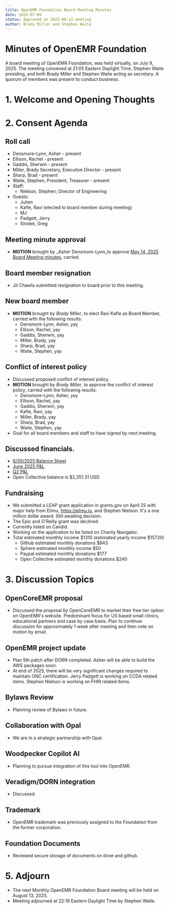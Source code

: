 ```yaml
---
title: OpenEMR Foundation Board Meeting Minutes
date: 2025-07-09
status: Approved at 2025-08-13 meeting
author: Brady Miller and Stephen Waite
---
```


# Minutes of OpenEMR Foundation

A board meeting of OpenEMR Foundation, was held virtually, on July 9, 2025. The meeting convened at 21:05 Eastern Daylight Time, Stephen Waite presiding, and both Brady Miller and Stephen Waite acting as secretary. A quorum of members was present to conduct business.

# 1. Welcome and Opening Thoughts

# 2. Consent Agenda
## Roll call
  - Densmore-Lynn, Asher - present
  - Ellison, Rachel - present
  - Gaddis, Sherwin - present
  - Miller, Brady Secretary, Executive Director - present
  - Sharp, Brad - present
  - Waite, Stephen; President, Treasurer - present
  - Staff:
    - Nielson, Stephen; Director of Engineering
  - Guests:
    - Julien
    - Kafle, Ravi (elected to board member during meeting)
    - MJ
    - Padgett, Jerry
    - Sirotek, Greg

## Meeting minute approval
  - **MOTION** brought by _Asher Densmore-Lynn_to approve [May 14, 2025 Board Meeting minutes](https://github.com/openemr/foundation-minutes/blob/master/2025-05-14-Board.md), carried.

## Board member resignation
  - Jit Chawla submitted resignation to board prior to this meeting.

## New board member
  - **MOTION** brought by _Brady Miller_, to elect Ravi Kafle as Board Member, carried with the following results:
    - Densmore-Lynn, Asher, yay
    - Ellison, Rachel, yay
    - Gaddis, Sherwin, yay
    - Miller, Brady, yay
    - Sharp, Brad, yay
    - Waite, Stephen, yay

## Conflict of interest policy
  - Discussed proposed conflict of interest policy.
  - **MOTION** brought by _Brady Miller_, to approve the conflict of interest policy, carried with the following results:
    - Densmore-Lynn, Asher, yay
    - Ellison, Rachel, yay
    - Gaddis, Sherwin, yay
    - Kafle, Ravi, yay
    - Miller, Brady, yay
    - Sharp, Brad, yay
    - Waite, Stephen, yay
  - Goal for all board members and staff to have signed by next meeting. 
  
## Discussed financials.
  - [6/30/2025 Balance Sheet](https://community.open-emr.org/uploads/short-url/4u4DjphtNhwBtlWfmOLkCaQwPIv.pdf)
  - [June 2025 P&L](https://community.open-emr.org/uploads/short-url/tOEPE1ly9cCuxDpgmd9r3ae8kue.pdf)
  - [Q2 P&L](https://community.open-emr.org/uploads/short-url/yrgyhcpe8nQ6shV4Tlssg8zStRu.pdf)
  - Open Collective balance is $2,351.31 USD

## Fundraising
  - We submitted a LEAP grant application in grants.gov on April 25 with major help from Elimu, https://elimu.io, and Stephen Nielson. It's a one million dollar award. Still awaiting decision.
  - The Epic and O'Reilly grant was declined.
  - Currently listed on Candid.
  - Working on the application to be listed on Charity Navigator.
  - Total estimated monthly income $1310 (estimated yearly income $15720)
    - Github estimated monthly donations $843
    - Sphere estimated monthly income $50
    - Paypal estimated monthly donations $177
    - Open Collective estimated monthly donations $240

# 3. Discussion Topics

## OpenCoreEMR proposal
  - Discussed the proposal by OpenCoreEMR to market their free tier option on OpenEMR's website. Predominant focus for US based small clinics, educational partners and case by case basis. Plan to continue discussion for approximately 1 week after meeting and then vote on motion by email.

## OpenEMR project update
  - Plan 5th patch after DORN completed. Asher will be able to build the AWS packages soon.
  - At end of 2025, there will be very significant changes required to maintain ONC certification. Jerry Padgett is working on CCDA related items. Stephen Nielson is working on FHIR related items.

## Bylaws Review
  - Planning review of Bylaws in future.

## Collaboration with Opal
  - We are in a strategic partnership with Opal.
 
## Woodpecker Copilot AI
  - Planning to pursue integration of this tool into OpenEMR.

## Veradigm/DORN integration
  - Discussed.

## Trademark
  - OpenEMR trademark was previously assigned to the Foundation from the former corporation.

## Foundation Documents
  - Reviewed secure storage of documents on drive and github.  

# 5. Adjourn
  - The next Monthly OpenEMR Foundation Board meeting will be held on August 13, 2025.
  - Meeting adjourned at 22:19 Eastern Daylight Time by Stephen Waite.
 

